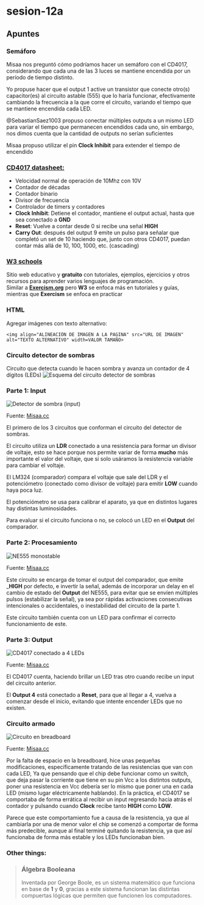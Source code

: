 # sesion-12a

## Apuntes

### Semáforo
Misaa nos preguntó cómo podríamos hacer un semáforo con el CD4017, considerando que cada una de las 3 luces se mantiene encendida por un período de tiempo distinto.

Yo propuse hacer que el output 1 active un transistor que conecte otro(s) capacitor(es) al circuito astable (555) que lo haría funcionar, efectivamente cambiando la frecuencia a la que corre el circuito, variando el tiempo que se mantiene encendida cada LED.

@SebastianSaez1003 propuso conectar múltiples outputs a un mismo LED para variar el tiempo que permanecen encendidos cada uno, sin embargo, nos dimos cuenta que la cantidad de outputs no serían suficientes 

Misaa propuso utilizar el pin __Clock Inhibit__ para extender el tiempo de encendido

### [CD4017 datasheet:](https://www.ti.com/lit/ds/symlink/cd4017b-mil.pdf?ts=1749282389151&ref_url=https%253A%252F%252Fwww.google.com%252F)
* Velocidad normal de operación de 10Mhz con 10V
* Contador de décadas
* Contador binario
* Divisor de frecuencia
* Controlador de timers y contadores
* __Clock Inhibit__: Detiene el contador, mantiene el output actual, hasta que sea conectado a __GND__
* __Reset__: Vuelve a contar desde 0 si recibe una señal __HIGH__
* __Carry Out__: después del output 9 emite un pulso para señalar que completó un set de 10 haciendo que, junto con otros CD4017, puedan contar más allá de 10, 100, 1000, etc. (cascading) 

### [W3 schools](https://www.w3schools.com/)
Sitio web educativo y __gratuito__ con tutoriales, ejemplos, ejercicios y otros recursos para aprender varios lenguajes de programación. </br>
Similar a [__Exercism.org__](https://exercism.org/) pero __W3__ se enfoca más en tutoriales y guías, mientras que __Exercism__ se enfoca en practicar

### HTML
Agregar imágenes con texto alternativo:
````
<img align="ALINEACIÓN DE IMAGEN A LA PAGINA" src="URL DE IMAGEN" alt="TEXTO ALTERNATIVO" width=VALOR TAMAÑO>
````

### Circuito detector de sombras
Circuito que detecta cuando le hacen sombra y avanza un contador de 4 dígitos (LEDs)
![Esquema del circuito detector de sombras](./archivos/detectorSombra.png)

### Parte 1: Input 
![Detector de sombra (input)](./archivos/lm324.png)

Fuente: [Misaa.cc](https://misaa.cc/)

El primero de los 3 circuitos que conforman el circuito del detector de sombras.

El circuito utiliza un __LDR__ conectado a una resistencia para formar un divisor de voltaje, esto se hace porque nos permite variar de forma __mucho__ más importante el valor del voltaje, que si solo usáramos la resistencia variable para cambiar el voltaje. 

El LM324 (comparador) compara el voltaje que sale del LDR y el potenciómetro (conectado como divisor de voltaje) para emitir __LOW__ cuando haya poca luz.

El potenciómetro se usa para calibrar el aparato, ya que en distintos lugares hay distintas luminosidades.

Para evaluar si el circuito funciona o no, se colocó un LED en el __Output__ del comparador.

### Parte 2: Procesamiento
![NE555 monostable](./archivos/ne555.png)

Fuente: [Misaa.cc](https://misaa.cc/)

Este circuito se encarga de tomar el output del comparador, que emite ___HIGH__ por defecto, e invertir la señal, además de incorporar un delay en el cambio de estado del __Output__ del NE555, para evitar que se envíen múltiples pulsos (estabilizar la señal), ya sea por rápidas activaciones consecutivas intencionales o accidentales, o inestabilidad del circuito de la parte 1.

Este circuito también cuenta con un LED para confirmar el correcto funcionamiento de este.

### Parte 3: Output
![CD4017 conectado a 4 LEDs](./archivos/cd4017.png)

Fuente: [Misaa.cc](https://misaa.cc/)

El CD4017 cuenta, haciendo brillar un LED tras otro cuando recibe un input del circuito anterior.

El __Output 4__ está conectado a __Reset__, para que al llegar a 4, vuelva a comenzar desde el inicio, evitando que intente encender LEDs que no existen.

### Circuito armado
![Circuito en breadboard](./archivos/detectorSombrasCircuito.jpg)

Fuente: [Misaa.cc](https://misaa.cc/)

Por la falta de espacio en la breadboard, hice unas pequeñas modificaciones, específicamente tratando de las resistencias que van con cada LED, Ya que pensando que el chip debe funcionar como un switch, que deja pasar la corriente que tiene en su pin Vcc a los distintos outputs, poner una resistencia en Vcc debería ser lo mismo que poner una en cada LED (mismo lugar eléctricamente hablando). En la práctica, el CD4017 se comportaba de forma errática al recibir un input regresando hacia atrás el contador y pulsando cuando __Clock__ recibe tanto __HIGH__ como __LOW__.

Parece que este comportamiento fue a causa de la resistencia, ya que al cambiarla por una de menor valor el chip se comenzó a comportar de forma más predecible, aunque al final terminé quitando la resistencia, ya que así funcionaba de forma más estable y los LEDs funcionaban bien.

### Other things: <!-- Things to organize + random stuff -->
> ### Álgebra Booleana
> Inventada por George Boole, es un sistema matemático que funciona en base de __1__ y __0__, gracias a este sistema funcionan las distintas compuertas lógicas que permiten que funcionen los computadores.
